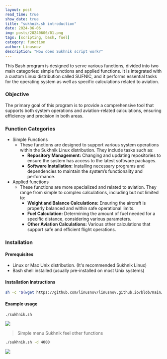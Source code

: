 ```yaml
---
layout: post
read_time: true
show_date: true
title: "sukhnik.sh introduction"
date: 2024-06-06
img: posts/20240606/01.png
tags: [scripting, bash, fuel]
category: function
author: Linusnov
description: "How does Sukhnik script work?"
---
```


This Bash program is designed to serve various functions, divided into two main categories: simple functions and applied functions. It is integrated with a custom Linux distribution called SUFNIC, and it performs essential tasks for the operating system as well as specific calculations related to aviation.

### Objective

The primary goal of this program is to provide a comprehensive tool that supports both system operations and aviation-related calculations, ensuring efficiency and precision in both areas.

### Function Categories 

- Simple Functions 
  - These functions are designed to support various system operations within the Sukhnik Linux distribution. They include tasks such as:
    - **Repository Management:** Changing and updating repositories to ensure the system has access to the latest software packages.
    - **Software Installation:** Installing necessary programs and dependencies to maintain the system’s functionality and performance.
- Applied functions
  - These functions are more specialized and related to aviation. They range from simple to complex calculations, including but not limited to:
    - **Weight and Balance Calculations:** Ensuring the aircraft is properly balanced and within safe operational limits.
    - **Fuel Calculation:** Determining the amount of fuel needed for a specific distance, considering various parameters.
    - **Other Aviation Calculations:** Various other calculations that support safe and efficient flight operations.

### Installation

#### Prerequisites
- Linux or Mac Unix distribution. (It's recommended Sukhnik Linux)
- Bash shell installed (usually pre-installed on most Unix systems)

#### Installation Instructions
```sh
sh -c "$(wget https://github.com/linusnov/linusnov.github.io/blob/main/script/sukhnik.sh)"
```
#### Example usage
```sh 
./sukhnik.sh 
```
![](https://i.postimg.cc/jdb4PTPC/image.png)
> Simple menu Sukhnik feel other functions

```sh 
./sukhnik.sh -d 4000
```
![](https://i.postimg.cc/hPvPCz9Y/image.png)
